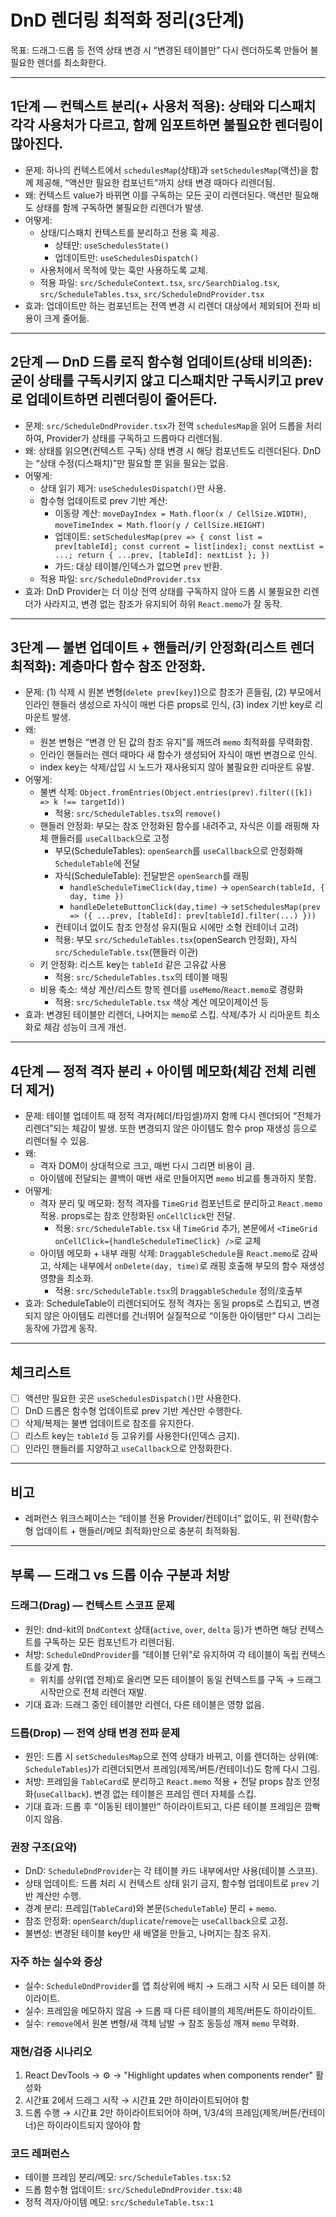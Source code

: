 # DnD 렌더링 최적화 정리(3단계)

목표: 드래그·드롭 등 전역 상태 변경 시 “변경된 테이블만” 다시 렌더하도록 만들어 불필요한 렌더를 최소화한다.

---

## 1단계 — 컨텍스트 분리(+ 사용처 적용): 상태와 디스패치 각각 사용처가 다르고, 함께 임포트하면 불필요한 렌더링이 많아진다.

- 문제: 하나의 컨텍스트에서 `schedulesMap`(상태)과 `setSchedulesMap`(액션)을 함께 제공해, “액션만 필요한 컴포넌트”까지 상태 변경 때마다 리렌더됨.
- 왜: 컨텍스트 value가 바뀌면 이를 구독하는 모든 곳이 리렌더된다. 액션만 필요해도 상태를 함께 구독하면 불필요한 리렌더가 발생.
- 어떻게:
  - 상태/디스패치 컨텍스트를 분리하고 전용 훅 제공.
    - 상태만: `useSchedulesState()`
    - 업데이트만: `useSchedulesDispatch()`
  - 사용처에서 목적에 맞는 훅만 사용하도록 교체.
  - 적용 파일: `src/ScheduleContext.tsx`, `src/SearchDialog.tsx`, `src/ScheduleTables.tsx`, `src/ScheduleDndProvider.tsx`
- 효과: 업데이트만 하는 컴포넌트는 전역 변경 시 리렌더 대상에서 제외되어 전파 비용이 크게 줄어듦.

---

## 2단계 — DnD 드롭 로직 함수형 업데이트(상태 비의존): 굳이 상태를 구독시키지 않고 디스패치만 구독시키고 prev로 업데이트하면 리렌더링이 줄어든다.

- 문제: `src/ScheduleDndProvider.tsx`가 전역 `schedulesMap`을 읽어 드롭을 처리하여, Provider가 상태를 구독하고 드롭마다 리렌더됨.
- 왜: 상태를 읽으면(컨텍스트 구독) 상태 변경 시 해당 컴포넌트도 리렌더된다. DnD는 “상태 수정(디스패치)”만 필요할 뿐 읽을 필요는 없음.
- 어떻게:
  - 상태 읽기 제거: `useSchedulesDispatch()`만 사용.
  - 함수형 업데이트로 prev 기반 계산:
    - 이동량 계산: `moveDayIndex = Math.floor(x / CellSize.WIDTH)`, `moveTimeIndex = Math.floor(y / CellSize.HEIGHT)`
    - 업데이트: `setSchedulesMap(prev => { const list = prev[tableId]; const current = list[index]; const nextList = ...; return { ...prev, [tableId]: nextList }; })`
    - 가드: 대상 테이블/인덱스가 없으면 `prev` 반환.
  - 적용 파일: `src/ScheduleDndProvider.tsx`
- 효과: DnD Provider는 더 이상 전역 상태를 구독하지 않아 드롭 시 불필요한 리렌더가 사라지고, 변경 없는 참조가 유지되어 하위 `React.memo`가 잘 동작.

---

## 3단계 — 불변 업데이트 + 핸들러/키 안정화(리스트 렌더 최적화): 계층마다 함수 참조 안정화.

- 문제: (1) 삭제 시 원본 변형(`delete prev[key]`)으로 참조가 흔들림, (2) 부모에서 인라인 핸들러 생성으로 자식이 매번 다른 props로 인식, (3) index 기반 key로 리마운트 발생.
- 왜:
  - 원본 변형은 “변경 안 된 값의 참조 유지”를 깨뜨려 `memo` 최적화를 무력화함.
  - 인라인 핸들러는 렌더 때마다 새 함수가 생성되어 자식이 매번 변경으로 인식.
  - index key는 삭제/삽입 시 노드가 재사용되지 않아 불필요한 리마운트 유발.
- 어떻게:
  - 불변 삭제: `Object.fromEntries(Object.entries(prev).filter(([k]) => k !== targetId))`
    - 적용: `src/ScheduleTables.tsx`의 `remove()`
  - 핸들러 안정화: 부모는 참조 안정화된 함수를 내려주고, 자식은 이를 래핑해 자체 핸들러를 `useCallback`으로 고정
    - 부모(ScheduleTables): `openSearch`를 `useCallback`으로 안정화해 `ScheduleTable`에 전달
    - 자식(ScheduleTable): 전달받은 `openSearch`를 래핑
      - `handleScheduleTimeClick(day,time)` → `openSearch(tableId, { day, time })`
      - `handleDeleteButtonClick(day,time)` → `setSchedulesMap(prev => ({ ...prev, [tableId]: prev[tableId].filter(...) }))`
    - 컨테이너 없이도 참조 안정성 유지(필요 시에만 소형 컨테이너 고려)
    - 적용: 부모 `src/ScheduleTables.tsx`(openSearch 안정화), 자식 `src/ScheduleTable.tsx`(핸들러 이관)
  - 키 안정화: 리스트 key는 `tableId` 같은 고유값 사용
    - 적용: `src/ScheduleTables.tsx`의 테이블 매핑
  - 비용 축소: 색상 계산/리스트 항목 렌더를 `useMemo`/`React.memo`로 경량화
    - 적용: `src/ScheduleTable.tsx` 색상 계산 메모이제이션 등
- 효과: 변경된 테이블만 리렌더, 나머지는 `memo`로 스킵. 삭제/추가 시 리마운트 최소화로 체감 성능이 크게 개선.

---

## 4단계 — 정적 격자 분리 + 아이템 메모화(체감 전체 리렌더 제거)

- 문제: 테이블 업데이트 때 정적 격자(헤더/타임셀)까지 함께 다시 렌더되어 “전체가 리렌더”되는 체감이 발생. 또한 변경되지 않은 아이템도 함수 prop 재생성 등으로 리렌더될 수 있음.
- 왜:
  - 격자 DOM이 상대적으로 크고, 매번 다시 그리면 비용이 큼.
  - 아이템에 전달되는 콜백이 매번 새로 만들어지면 `memo` 비교를 통과하지 못함.
- 어떻게:
  - 격자 분리 및 메모화: 정적 격자를 `TimeGrid` 컴포넌트로 분리하고 `React.memo` 적용. props로는 참조 안정화된 `onCellClick`만 전달.
    - 적용: `src/ScheduleTable.tsx` 내 `TimeGrid` 추가, 본문에서 `<TimeGrid onCellClick={handleScheduleTimeClick} />`로 교체
  - 아이템 메모화 + 내부 래핑 삭제: `DraggableSchedule`을 `React.memo`로 감싸고, 삭제는 내부에서 `onDelete(day, time)`로 래핑 호출해 부모의 함수 재생성 영향을 최소화.
    - 적용: `src/ScheduleTable.tsx`의 `DraggableSchedule` 정의/호출부
- 효과: ScheduleTable이 리렌더되어도 정적 격자는 동일 props로 스킵되고, 변경되지 않은 아이템도 리렌더를 건너뛰어 실질적으로 “이동한 아이템만” 다시 그리는 동작에 가깝게 동작.

---

## 체크리스트

- [ ] 액션만 필요한 곳은 `useSchedulesDispatch()`만 사용한다.
- [ ] DnD 드롭은 함수형 업데이트로 prev 기반 계산만 수행한다.
- [ ] 삭제/복제는 불변 업데이트로 참조를 유지한다.
- [ ] 리스트 key는 `tableId` 등 고유키를 사용한다(인덱스 금지).
- [ ] 인라인 핸들러를 지양하고 `useCallback`으로 안정화한다.

---

## 비고

- 레퍼런스 워크스페이스는 “테이블 전용 Provider/컨테이너” 없이도, 위 전략(함수형 업데이트 + 핸들러/메모 최적화)만으로 충분히 최적화됨.

---

## 부록 — 드래그 vs 드롭 이슈 구분과 처방

### 드래그(Drag) — 컨텍스트 스코프 문제

- 원인: dnd-kit의 `DndContext` 상태(`active`, `over`, `delta` 등)가 변하면 해당 컨텍스트를 구독하는 모든 컴포넌트가 리렌더됨.
- 처방: `ScheduleDndProvider`를 “테이블 단위”로 유지하여 각 테이블이 독립 컨텍스트를 갖게 함.
  - 위치를 상위(앱 전체)로 올리면 모든 테이블이 동일 컨텍스트를 구독 → 드래그 시작만으로 전체 리렌더 재발.
- 기대 효과: 드래그 중인 테이블만 리렌더, 다른 테이블은 영향 없음.

### 드롭(Drop) — 전역 상태 변경 전파 문제

- 원인: 드롭 시 `setSchedulesMap`으로 전역 상태가 바뀌고, 이를 렌더하는 상위(예: `ScheduleTables`)가 리렌더되면서 프레임(제목/버튼/컨테이너)도 함께 다시 그림.
- 처방: 프레임을 `TableCard`로 분리하고 `React.memo` 적용 + 전달 props 참조 안정화(`useCallback`). 변경 없는 테이블은 프레임 렌더 자체를 스킵.
- 기대 효과: 드롭 후 “이동된 테이블만” 하이라이트되고, 다른 테이블 프레임은 깜빡이지 않음.

### 권장 구조(요약)

- DnD: `ScheduleDndProvider`는 각 테이블 카드 내부에서만 사용(테이블 스코프).
- 상태 업데이트: 드롭 처리 시 컨텍스트 상태 읽기 금지, 함수형 업데이트로 `prev` 기반 계산만 수행.
- 경계 분리: 프레임(`TableCard`)와 본문(`ScheduleTable`) 분리 + `memo`.
- 참조 안정화: `openSearch`/`duplicate`/`remove`는 `useCallback`으로 고정.
- 불변성: 변경된 테이블 key만 새 배열을 만들고, 나머지는 참조 유지.

### 자주 하는 실수와 증상

- 실수: `ScheduleDndProvider`를 앱 최상위에 배치 → 드래그 시작 시 모든 테이블 하이라이트.
- 실수: 프레임을 메모하지 않음 → 드롭 때 다른 테이블의 제목/버튼도 하이라이트.
- 실수: `remove`에서 원본 변형/새 객체 남발 → 참조 동등성 깨져 `memo` 무력화.

### 재현/검증 시나리오

1. React DevTools → ⚙️ → "Highlight updates when components render" 활성화
2. 시간표 2에서 드래그 시작 → 시간표 2만 하이라이트되어야 함
3. 드롭 수행 → 시간표 2만 하이라이트되어야 하며, 1/3/4의 프레임(제목/버튼/컨테이너)은 하이라이트되지 않아야 함

### 코드 레퍼런스

- 테이블 프레임 분리/메모: `src/ScheduleTables.tsx:52`
- 드롭 함수형 업데이트: `src/ScheduleDndProvider.tsx:48`
- 정적 격자/아이템 메모: `src/ScheduleTable.tsx:1`
